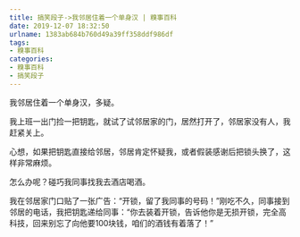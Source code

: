```yaml
---
title: 搞笑段子->我邻居住着一个单身汉 | 糗事百科
date: 2019-12-07 18:32:50
urlname: 1383ab684b760d49a39ff358ddf986df
tags: 
- 糗事百科
categories:
- 糗事百科
- 搞笑段子
---
```

我邻居住着一个单身汉，多疑。

我上班一出门捡一把钥匙，就试了试邻居家的门，居然打开了，邻居家没有人，我赶紧关上。

心想，如果把钥匙直接给邻居，邻居肯定怀疑我，或者假装感谢后把锁头换了，这样非常麻烦。

怎么办呢？碰巧我同事找我去酒店喝酒。

我在邻居家门口贴了一张广告：“开锁，留了我同事的号码！”刚吃不久，同事接到邻居的电话，我把钥匙递给同事：“你去装着开锁，告诉他你是无损开锁，完全高科技，回来别忘了向他要100块钱，咱们的酒钱有着落了！”


